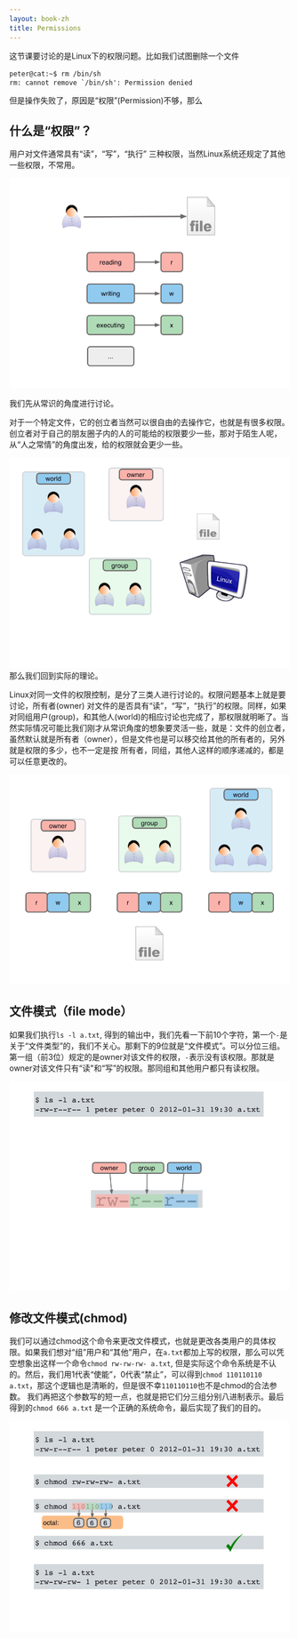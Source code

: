 ```yaml
---
layout: book-zh
title: Permissions
---
```


这节课要讨论的是Linux下的权限问题。比如我们试图删除一个文件

    peter@cat:~$ rm /bin/sh
    rm: cannot remove `/bin/sh': Permission denied

但是操作失败了，原因是“权限”(Permission)不够，那么

## 什么是“权限”？
用户对文件通常具有“读”，“写”，“执行”
三种权限，当然Linux系统还规定了其他一些权限，不常用。

<div class="slide">
  <img src="../images/bash_perm/1.png" />
</div>

我们先从常识的角度进行讨论。

对于一个特定文件，它的创立者当然可以很自由的去操作它，也就是有很多权限。创立者对于自己的朋友圈子内的人的可能给的权限要少一些，那对于陌生人呢，从“人之常情”的角度出发，给的权限就会更少一些。

<div class="slide">
  <img src="../images/bash_perm/2.png" />
</div>
那么我们回到实际的理论。

Linux对同一文件的权限控制，是分了三类人进行讨论的。权限问题基本上就是要讨论，所有者(owner) 对文件的是否具有“读”，“写”，“执行”的权限。同样，如果对同组用户(group)，和其他人(world)的相应讨论也完成了，那权限就明晰了。当然实际情况可能比我们刚才从常识角度的想象要灵活一些，就是：文件的创立者，虽然默认就是所有者（owner），但是文件也是可以移交给其他的所有者的，另外就是权限的多少，也不一定是按 所有者，同组，其他人这样的顺序递减的，都是可以任意更改的。
<div class="slide">
  <img src="../images/bash_perm/3.png" />
</div>

## 文件模式（file mode）

如果我们执行`ls -l a.txt`,
得到的输出中，我们先看一下前10个字符，第一个`-`是关于“文件类型”的，我们不关心。那剩下的9位就是“文件模式”。可以分位三组。第一组（前3位）规定的是owner对该文件的权限，`-`表示没有该权限。那就是owner对该文件只有“读"和“写”的权限。那同组和其他用户都只有读权限。
<div class="slide">
  <img src="../images/bash_perm/4.png" />
</div>

## 修改文件模式(chmod)

我们可以通过chmod这个命令来更改文件模式，也就是更改各类用户的具体权限。如果我们想对“组”用户和“其他”用户，在`a.txt`都加上写的权限，那么可以凭空想象出这样一个命令`chmod
rw-rw-rw- a.txt`,
但是实际这个命令系统是不认的。然后，我们用1代表“使能”，0代表“禁止”，可以得到`chmod
110110110
a.txt`，那这个逻辑也是清晰的，但是很不幸`110110110`也不是chmod的合法参数。
我们再把这个参数写的短一点，也就是把它们分三组分别八进制表示。最后得到的`chmod
666 a.txt` 是一个正确的系统命令，最后实现了我们的目的。

<div class="slide">
  <img src="../images/bash_perm/5.png" />
</div>


